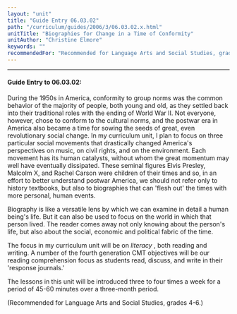 ```yaml
---
layout: "unit"
title: "Guide Entry 06.03.02"
path: "/curriculum/guides/2006/3/06.03.02.x.html"
unitTitle: "Biographies for Change in a Time of Conformity"
unitAuthor: "Christine Elmore"
keywords: ""
recommendedFor: "Recommended for Language Arts and Social Studies, grades 4-6."
---
```

<body>
<hr/>
 <h4>
  Guide Entry to 06.03.02:
 </h4>
 <p>
  During the 1950s in America, conformity to group norms was the common behavior of the majority of people, both young and old, as they settled back into their traditional roles with the ending of World War II. Not everyone, however, chose to conform to the cultural norms, and the postwar era in America also became a time for sowing the seeds of great, even revolutionary social change. In my curriculum unit, I plan to focus on three particular social movements that drastically changed America's perspectives on music, on civil rights, and on the environment. Each movement has its human catalysts, without whom the great momentum may well have eventually dissipated. These seminal figures  Elvis Presley, Malcolm X, and Rachel Carson  were children of their times and so, in an effort to better understand postwar America, we should not refer only to history textbooks, but also to biographies that can 'flesh out' the times with more personal, human events.
 </p>
<p>
  Biography is like a versatile lens by which we can examine in detail a human being's life. But it can also be used to focus on the world in which that person lived. The reader comes away not only knowing about the person's life, but also about the social, economic and political fabric of the time.
 </p>
<p>
  The focus in my curriculum unit will be on
  <i>
   literacy
  </i>
  , both reading and writing. A number of the fourth generation CMT objectives will be our reading comprehension focus as students read, discuss, and write in their 'response journals.'
 </p>
<p>
  The lessons in this unit will be introduced three to four times a week for a period of 45-60 minutes over a three-month period.
 </p>
<p>
  (Recommended for Language Arts and Social Studies, grades 4-6.)
 </p>

</body>